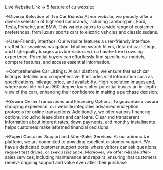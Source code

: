<!-- https://github.com/programming-hero-web-course-4/b8a10-brandshop-client-side-Md-OmorFaruk -->
<!-- https://github.com/programming-hero-web-course-4/b8a10-brandshop-server-side-Md-OmorFaruk -->
Live Website Link -> 
5 feature of ou website: 

->Diverse Selection of Top Car Brands:
At our website, we proudly offer a diverse selection of high-end car brands, including Lamborghini, Ford, Tesla, Porsche, and BMW. This variety caters to a wide range of customer preferences, from luxury sports cars to electric vehicles and classic sedans.

->User-Friendly Interface:
Our website features a user-friendly interface crafted for seamless navigation. Intuitive search filters, detailed car listings, and high-quality images provide visitors with a hassle-free browsing experience. Potential buyers can effortlessly find specific car models, compare features, and access essential information.

->Comprehensive Car Listings:
At our platform, we ensure that each car listing is detailed and comprehensive. It includes vital information such as specifications, mileage, price, and availability. High-resolution images and, where possible, virtual 360-degree tours offer potential buyers an in-depth view of the cars, enhancing their confidence in making a purchase decision.

->Secure Online Transactions and Financing Options:
To guarantee a secure shopping experience, our website integrates advanced encryption protocols for online transactions. Additionally, we offer various financing options, including lease plans and car loans. Clear and transparent information about interest rates, down payments, and monthly installments helps customers make informed financial decisions.

->Expert Customer Support and After-Sales Services:
At our automotive platform, we are committed to providing excellent customer support. We have a dedicated customer support portal where visitors can ask questions, request test drives, or seek assistance. Moreover, we offer reliable after-sales services, including maintenance and repairs, ensuring that customers receive ongoing support and value even after their purchase.

